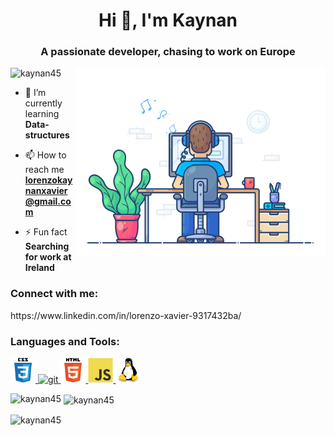 
<h1 align="center">Hi 👋, I'm Kaynan</h1>
<h3 align="center">A passionate developer, chasing to work on Europe</h3>
<img align="right" alt="Coding" width="400" src="https://raw.githubusercontent.com/SupianIDz/SupianIDz/main/coding.gif">

<p align="left"> <img src="https://komarev.com/ghpvc/?username=kaynan45&label=Profile%20views&color=0e75b6&style=flat" alt="kaynan45" /> </p>

- 🌱 I’m currently learning **Data-structures**

- 📫 How to reach me **lorenzokaynanxavier@gmail.com**

- ⚡ Fun fact **Searching for work at Ireland**

<h3 align="left">Connect with me:</h3>
<p>https://www.linkedin.com/in/lorenzo-xavier-9317432ba/</p>
<p align="left">
</p>

<h3 align="left">Languages and Tools:</h3>
<p align="left"> <a href="https://www.w3schools.com/css/" target="_blank" rel="noreferrer"> <img src="https://raw.githubusercontent.com/devicons/devicon/master/icons/css3/css3-original-wordmark.svg" alt="css3" width="40" height="40"/> </a> <a href="https://git-scm.com/" target="_blank" rel="noreferrer"> <img src="https://www.vectorlogo.zone/logos/git-scm/git-scm-icon.svg" alt="git" width="40" height="40"/> </a> <a href="https://www.w3.org/html/" target="_blank" rel="noreferrer"> <img src="https://raw.githubusercontent.com/devicons/devicon/master/icons/html5/html5-original-wordmark.svg" alt="html5" width="40" height="40"/> </a> <a href="https://developer.mozilla.org/en-US/docs/Web/JavaScript" target="_blank" rel="noreferrer"> <img src="https://raw.githubusercontent.com/devicons/devicon/master/icons/javascript/javascript-original.svg" alt="javascript" width="40" height="40"/> </a> <a href="https://www.linux.org/" target="_blank" rel="noreferrer"> <img src="https://raw.githubusercontent.com/devicons/devicon/master/icons/linux/linux-original.svg" alt="linux" width="40" height="40"/> </a> </p>

<p><img align="left" src="https://github-readme-stats.vercel.app/api/top-langs?username=kaynan45&show_icons=true&locale=en&layout=compact" alt="kaynan45" /></p>

<p>&nbsp;<img align="center" src="https://github-readme-stats.vercel.app/api?username=kaynan45&show_icons=true&locale=en" alt="kaynan45" /></p>

<p><img align="center" src="https://github-readme-streak-stats.herokuapp.com/?user=kaynan45&" alt="kaynan45" /></p>


